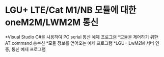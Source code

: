 # LGU+ LTE/Cat M1/NB 모듈에 대한 oneM2M/LWM2M 통신
*Visual Studio C#을 사용하여 PC serial 통신 예제 프로그램
*모듈을 제어하기 위한 AT command 송수신
*모듈 정보를 얻어오는 예제 프로그램
*LGU+ LwM2M 서버 인증, 통신 예제 프로그램
